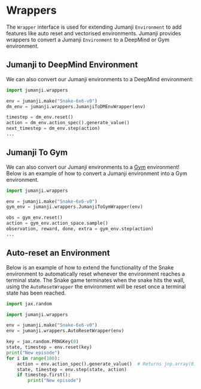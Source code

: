 # Wrappers

The `Wrapper` interface is used for extending Jumanji `Environment` to add features like auto reset
and vectorised environments. Jumanji provides wrappers to convert a Jumanji `Environment` to a
DeepMind or Gym environment.

## Jumanji to DeepMind Environment
We can also convert our Jumanji environments to a DeepMind environment:
```python
import jumanji.wrappers

env = jumanji.make("Snake-6x6-v0")
dm_env = jumanji.wrappers.JumanjiToDMEnvWrapper(env)

timestep = dm_env.reset()
action = dm_env.action_spec().generate_value()
next_timestep = dm_env.step(action)
...
```

## Jumanji To Gym
We can also convert our Jumanji environments to a [Gym](https://github.com/openai/gym) environment!
Below is an example of how to convert a Jumanji environment into a Gym environment.

```python
import jumanji.wrappers

env = jumanji.make("Snake-6x6-v0")
gym_env = jumanji.wrappers.JumanjiToGymWrapper(env)

obs = gym_env.reset()
action = gym_env.action_space.sample()
observation, reward, done, extra = gym_env.step(action)
...
```

## Auto-reset an Environment
Below is an example of how to extend the functionality of the Snake environment to automatically
reset whenever the environment reaches a terminal state. The Snake game terminates when the snake
hits the wall, using the `AutoResetWrapper` the environment will be reset once a terminal state has
been reached.

```python
import jax.random

import jumanji.wrappers

env = jumanji.make("Snake-6x6-v0")
env = jumanji.wrappers.AutoResetWrapper(env)

key = jax.random.PRNGKey(0)
state, timestep = env.reset(key)
print("New episode")
for i in range(100):
    action = env.action_spec().generate_value()  # Returns jnp.array(0) when using Snake.
    state, timestep = env.step(state, action)
    if timestep.first():
        print("New episode")
```
